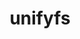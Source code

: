 ---
title: "unifyfs"
layout: cache
categories: [package, develop]
meta: {"compilers": ["gcc@11.1.0", "gcc@11.4.0", "intel-oneapi-compilers@2025.1.0"], "num_specs": 88, "num_specs_by_stack": {"data-vis-sdk": 24, "e4s-neoverse-v2": 16, "e4s-oneapi": 16, "root": 88}, "oss": ["ubuntu20.04", "ubuntu22.04"], "platforms": ["linux"], "stacks": ["data-vis-sdk", "e4s-neoverse-v2", "e4s-oneapi", "root"], "targets": ["neoverse_v2", "x86_64_v3"], "versions": ["2.0"]}
spec_details: [{"compiler": "gcc@11.1.0", "hash": "2cy2rx76xgf4eontva7i3ncn32hqudrp", "os": "ubuntu20.04", "platform": "linux", "size": "-", "stacks": ["data-vis-sdk", "root"], "target": "x86_64_v3", "variants": ["+auto-mount", "~boostsys", "build_system=autotools", "+fortran", "~pmi", "~pmix", "~preload", "+spath"], "versions": ["2.0"]}, {"compiler": "intel-oneapi-compilers@2025.1.0", "hash": "2z2gvlc2u4srjlhvjmvddtyxdznoq2pt", "os": "ubuntu22.04", "platform": "linux", "size": "-", "stacks": ["e4s-oneapi", "root"], "target": "x86_64_v3", "variants": ["+auto-mount", "~boostsys", "build_system=autotools", "+fortran", "~pmi", "~pmix", "~preload", "+spath"], "versions": ["2.0"]}, {"compiler": "gcc@11.4.0", "hash": "3cgaf2p5ip22jqfqivy36c37uc2nzwfg", "os": "ubuntu22.04", "platform": "linux", "size": "-", "stacks": ["root"], "target": "x86_64_v3", "variants": ["+auto-mount", "~boostsys", "build_system=autotools", "+fortran", "~pmi", "~pmix", "~preload", "+spath"], "versions": ["2.0"]}, {"compiler": "gcc@11.1.0", "hash": "3hfhncahzxrsv4mioecekxeklumq6t4n", "os": "ubuntu20.04", "platform": "linux", "size": "-", "stacks": ["data-vis-sdk", "root"], "target": "x86_64_v3", "variants": ["+auto-mount", "~boostsys", "build_system=autotools", "+fortran", "~pmi", "~pmix", "~preload", "+spath"], "versions": ["2.0"]}, {"compiler": "gcc@11.1.0", "hash": "3ijophxtxyebhhbjsiekg6jbb3dustkt", "os": "ubuntu20.04", "platform": "linux", "size": "-", "stacks": ["data-vis-sdk", "root"], "target": "x86_64_v3", "variants": ["+auto-mount", "~boostsys", "build_system=autotools", "+fortran", "~pmi", "~pmix", "~preload", "+spath"], "versions": ["2.0"]}, {"compiler": "gcc@11.4.0", "hash": "3mjxe7xihv2s7ue3nxt7thuk7j3dhtdy", "os": "ubuntu22.04", "platform": "linux", "size": "-", "stacks": ["root"], "target": "x86_64_v3", "variants": ["+auto-mount", "~boostsys", "build_system=autotools", "+fortran", "~pmi", "~pmix", "~preload", "+spath"], "versions": ["2.0"]}, {"compiler": "gcc@11.4.0", "hash": "3usrrmjgsegecnnns3zgj6n66dabuq35", "os": "ubuntu22.04", "platform": "linux", "size": "-", "stacks": ["e4s-neoverse-v2", "root"], "target": "neoverse_v2", "variants": ["+auto-mount", "~boostsys", "build_system=autotools", "+fortran", "~pmi", "~pmix", "~preload", "+spath"], "versions": ["2.0"]}, {"compiler": "gcc@11.4.0", "hash": "4w7lfmtcunjilcxpkfiufqh3elruur7m", "os": "ubuntu22.04", "platform": "linux", "size": "-", "stacks": ["root"], "target": "x86_64_v3", "variants": ["+auto-mount", "~boostsys", "build_system=autotools", "+fortran", "~pmi", "~pmix", "~preload", "+spath"], "versions": ["2.0"]}, {"compiler": "intel-oneapi-compilers@2025.1.0", "hash": "67imwbnvr7cvxuqintldmnni5hwkuqsa", "os": "ubuntu22.04", "platform": "linux", "size": "-", "stacks": ["e4s-oneapi", "root"], "target": "x86_64_v3", "variants": ["+auto-mount", "~boostsys", "build_system=autotools", "+fortran", "~pmi", "~pmix", "~preload", "+spath"], "versions": ["2.0"]}, {"compiler": "intel-oneapi-compilers@2025.1.0", "hash": "6tnkiqxutryam342ad7xzugt6sqv7t7m", "os": "ubuntu22.04", "platform": "linux", "size": "-", "stacks": ["e4s-oneapi", "root"], "target": "x86_64_v3", "variants": ["+auto-mount", "~boostsys", "build_system=autotools", "+fortran", "~pmi", "~pmix", "~preload", "+spath"], "versions": ["2.0"]}, {"compiler": "intel-oneapi-compilers@2025.1.0", "hash": "6z4usbutzgewzp4ddfxc2ad2ivsmqpxx", "os": "ubuntu22.04", "platform": "linux", "size": "-", "stacks": ["e4s-oneapi", "root"], "target": "x86_64_v3", "variants": ["+auto-mount", "~boostsys", "build_system=autotools", "+fortran", "~pmi", "~pmix", "~preload", "+spath"], "versions": ["2.0"]}, {"compiler": "gcc@11.4.0", "hash": "7krbz3wjj67yequrspasrfputxjzwupf", "os": "ubuntu22.04", "platform": "linux", "size": "-", "stacks": ["root"], "target": "x86_64_v3", "variants": ["+auto-mount", "~boostsys", "build_system=autotools", "+fortran", "~pmi", "~pmix", "~preload", "+spath"], "versions": ["2.0"]}, {"compiler": "gcc@11.1.0", "hash": "7kt2u3em6cpmsib44wpy5jyhn7aj7tep", "os": "ubuntu20.04", "platform": "linux", "size": "-", "stacks": ["data-vis-sdk", "root"], "target": "x86_64_v3", "variants": ["+auto-mount", "~boostsys", "build_system=autotools", "+fortran", "~pmi", "~pmix", "~preload", "+spath"], "versions": ["2.0"]}, {"compiler": "gcc@11.4.0", "hash": "7sanagn25g4piygzu7id34zi42xpafjq", "os": "ubuntu22.04", "platform": "linux", "size": "-", "stacks": ["root"], "target": "x86_64_v3", "variants": ["+auto-mount", "~boostsys", "build_system=autotools", "+fortran", "~pmi", "~pmix", "~preload", "+spath"], "versions": ["2.0"]}, {"compiler": "gcc@11.1.0", "hash": "am6532ouqydepuw6xzeqbxpbwvzcrhvp", "os": "ubuntu20.04", "platform": "linux", "size": "-", "stacks": ["data-vis-sdk", "root"], "target": "x86_64_v3", "variants": ["+auto-mount", "~boostsys", "build_system=autotools", "+fortran", "~pmi", "~pmix", "~preload", "+spath"], "versions": ["2.0"]}, {"compiler": "gcc@11.1.0", "hash": "bdkjcydh4a43rix7nxra5vxir6x72on6", "os": "ubuntu20.04", "platform": "linux", "size": "-", "stacks": ["data-vis-sdk", "root"], "target": "x86_64_v3", "variants": ["+auto-mount", "~boostsys", "build_system=autotools", "+fortran", "~pmi", "~pmix", "~preload", "+spath"], "versions": ["2.0"]}, {"compiler": "gcc@11.1.0", "hash": "biufsmxa6cg63f43h3rc6de27n7oyy24", "os": "ubuntu20.04", "platform": "linux", "size": "-", "stacks": ["data-vis-sdk", "root"], "target": "x86_64_v3", "variants": ["+auto-mount", "~boostsys", "build_system=autotools", "+fortran", "~pmi", "~pmix", "~preload", "+spath"], "versions": ["2.0"]}, {"compiler": "gcc@11.1.0", "hash": "bwhd3kqx4o2lzbri3u6x2ynml4rz47lp", "os": "ubuntu20.04", "platform": "linux", "size": "-", "stacks": ["data-vis-sdk", "root"], "target": "x86_64_v3", "variants": ["+auto-mount", "~boostsys", "build_system=autotools", "+fortran", "~pmi", "~pmix", "~preload", "+spath"], "versions": ["2.0"]}, {"compiler": "gcc@11.4.0", "hash": "cobsjaxetjzwihr7l2adtgtecvedklzy", "os": "ubuntu22.04", "platform": "linux", "size": "-", "stacks": ["root"], "target": "x86_64_v3", "variants": ["+auto-mount", "~boostsys", "build_system=autotools", "+fortran", "~pmi", "~pmix", "~preload", "+spath"], "versions": ["2.0"]}, {"compiler": "gcc@11.4.0", "hash": "dm7uacus54d6lek73q4kdgvcity3wnvf", "os": "ubuntu22.04", "platform": "linux", "size": "-", "stacks": ["e4s-neoverse-v2", "root"], "target": "neoverse_v2", "variants": ["+auto-mount", "~boostsys", "build_system=autotools", "+fortran", "~pmi", "~pmix", "~preload", "+spath"], "versions": ["2.0"]}, {"compiler": "gcc@11.4.0", "hash": "edxxe2pnlppmr3atq4t5n4hi7a3wzu2o", "os": "ubuntu22.04", "platform": "linux", "size": "-", "stacks": ["root"], "target": "x86_64_v3", "variants": ["+auto-mount", "~boostsys", "build_system=autotools", "+fortran", "~pmi", "~pmix", "~preload", "+spath"], "versions": ["2.0"]}, {"compiler": "gcc@11.1.0", "hash": "ertfsochoxhprz4i6u7omfebacrreerk", "os": "ubuntu20.04", "platform": "linux", "size": "-", "stacks": ["data-vis-sdk", "root"], "target": "x86_64_v3", "variants": ["+auto-mount", "~boostsys", "build_system=autotools", "+fortran", "~pmi", "~pmix", "~preload", "+spath"], "versions": ["2.0"]}, {"compiler": "gcc@11.1.0", "hash": "f63vnh7el4swijmikn34vyax44fvvdnw", "os": "ubuntu20.04", "platform": "linux", "size": "-", "stacks": ["data-vis-sdk", "root"], "target": "x86_64_v3", "variants": ["+auto-mount", "~boostsys", "build_system=autotools", "+fortran", "~pmi", "~pmix", "~preload", "+spath"], "versions": ["2.0"]}, {"compiler": "gcc@11.1.0", "hash": "fqacpldntv3octhve7a7nzb4yp4wlwwk", "os": "ubuntu20.04", "platform": "linux", "size": "-", "stacks": ["data-vis-sdk", "root"], "target": "x86_64_v3", "variants": ["+auto-mount", "~boostsys", "build_system=autotools", "+fortran", "~pmi", "~pmix", "~preload", "+spath"], "versions": ["2.0"]}, {"compiler": "gcc@11.4.0", "hash": "fqcgsciucfglopimp5ttbe7ui4smkoxz", "os": "ubuntu22.04", "platform": "linux", "size": "-", "stacks": ["root"], "target": "x86_64_v3", "variants": ["+auto-mount", "~boostsys", "build_system=autotools", "+fortran", "~pmi", "~pmix", "~preload", "+spath"], "versions": ["2.0"]}, {"compiler": "gcc@11.4.0", "hash": "g6feix3zkez5tdxnr4qx5v2gy62yf6ua", "os": "ubuntu22.04", "platform": "linux", "size": "-", "stacks": ["root"], "target": "x86_64_v3", "variants": ["+auto-mount", "~boostsys", "build_system=autotools", "+fortran", "~pmi", "~pmix", "~preload", "+spath"], "versions": ["2.0"]}, {"compiler": "gcc@11.4.0", "hash": "gbjxai77vfdhiihm2v2tv2tqy7ed7u6u", "os": "ubuntu22.04", "platform": "linux", "size": "-", "stacks": ["root"], "target": "x86_64_v3", "variants": ["+auto-mount", "~boostsys", "build_system=autotools", "+fortran", "~pmi", "~pmix", "~preload", "+spath"], "versions": ["2.0"]}, {"compiler": "gcc@11.4.0", "hash": "gfehm4ffsgp7tpnqrfurvddnzul5gmf7", "os": "ubuntu22.04", "platform": "linux", "size": "-", "stacks": ["root"], "target": "x86_64_v3", "variants": ["+auto-mount", "~boostsys", "build_system=autotools", "+fortran", "~pmi", "~pmix", "~preload", "+spath"], "versions": ["2.0"]}, {"compiler": "gcc@11.4.0", "hash": "gfksr2dyqtj7lj5zyfascrakkmoj4l47", "os": "ubuntu22.04", "platform": "linux", "size": "-", "stacks": ["root"], "target": "x86_64_v3", "variants": ["+auto-mount", "~boostsys", "build_system=autotools", "+fortran", "~pmi", "~pmix", "~preload", "+spath"], "versions": ["2.0"]}, {"compiler": "gcc@11.4.0", "hash": "gm22t4bt7nbevea3gxng46n5ecny6ade", "os": "ubuntu22.04", "platform": "linux", "size": "-", "stacks": ["e4s-neoverse-v2", "root"], "target": "neoverse_v2", "variants": ["+auto-mount", "~boostsys", "build_system=autotools", "+fortran", "~pmi", "~pmix", "~preload", "+spath"], "versions": ["2.0"]}, {"compiler": "intel-oneapi-compilers@2025.1.0", "hash": "gxnpexlpuq3k6w2gknt46svowsuoeh7k", "os": "ubuntu22.04", "platform": "linux", "size": "-", "stacks": ["e4s-oneapi", "root"], "target": "x86_64_v3", "variants": ["+auto-mount", "~boostsys", "build_system=autotools", "+fortran", "~pmi", "~pmix", "~preload", "+spath"], "versions": ["2.0"]}, {"compiler": "gcc@11.4.0", "hash": "hqxawlbwfuymuq2q36bgdhvwuotzptrn", "os": "ubuntu22.04", "platform": "linux", "size": "-", "stacks": ["root"], "target": "x86_64_v3", "variants": ["+auto-mount", "~boostsys", "build_system=autotools", "+fortran", "~pmi", "~pmix", "~preload", "+spath"], "versions": ["2.0"]}, {"compiler": "gcc@11.4.0", "hash": "hymjxlc6bdsbjocswre7guquksehhdd7", "os": "ubuntu22.04", "platform": "linux", "size": "-", "stacks": ["e4s-neoverse-v2", "root"], "target": "neoverse_v2", "variants": ["+auto-mount", "~boostsys", "build_system=autotools", "+fortran", "~pmi", "~pmix", "~preload", "+spath"], "versions": ["2.0"]}, {"compiler": "gcc@11.1.0", "hash": "ifuth65xtqlmdkvakpkbfqbuyzbi426u", "os": "ubuntu20.04", "platform": "linux", "size": "-", "stacks": ["data-vis-sdk", "root"], "target": "x86_64_v3", "variants": ["+auto-mount", "~boostsys", "build_system=autotools", "+fortran", "~pmi", "~pmix", "~preload", "+spath"], "versions": ["2.0"]}, {"compiler": "gcc@11.4.0", "hash": "iiqfjbtpvay5tjqrbmyni7jf7j7bckkr", "os": "ubuntu22.04", "platform": "linux", "size": "-", "stacks": ["e4s-neoverse-v2", "root"], "target": "neoverse_v2", "variants": ["+auto-mount", "~boostsys", "build_system=autotools", "+fortran", "~pmi", "~pmix", "~preload", "+spath"], "versions": ["2.0"]}, {"compiler": "gcc@11.4.0", "hash": "iphbryqzqfiui6n7xi4nvo3vetzqi6zk", "os": "ubuntu22.04", "platform": "linux", "size": "-", "stacks": ["e4s-neoverse-v2", "root"], "target": "neoverse_v2", "variants": ["+auto-mount", "~boostsys", "build_system=autotools", "+fortran", "~pmi", "~pmix", "~preload", "+spath"], "versions": ["2.0"]}, {"compiler": "gcc@11.1.0", "hash": "ishdomht6ko7dfzlpyo5uye3uqhekrsd", "os": "ubuntu20.04", "platform": "linux", "size": "-", "stacks": ["data-vis-sdk", "root"], "target": "x86_64_v3", "variants": ["+auto-mount", "~boostsys", "build_system=autotools", "+fortran", "~pmi", "~pmix", "~preload", "+spath"], "versions": ["2.0"]}, {"compiler": "gcc@11.4.0", "hash": "jrd6fuw7dxyvhwpj7wzy6st7xqtxn2st", "os": "ubuntu22.04", "platform": "linux", "size": "-", "stacks": ["root"], "target": "x86_64_v3", "variants": ["+auto-mount", "~boostsys", "build_system=autotools", "+fortran", "~pmi", "~pmix", "~preload", "+spath"], "versions": ["2.0"]}, {"compiler": "gcc@11.4.0", "hash": "jywfnruelislgemflp7kyfbgm52eu7mn", "os": "ubuntu22.04", "platform": "linux", "size": "-", "stacks": ["root"], "target": "x86_64_v3", "variants": ["+auto-mount", "~boostsys", "build_system=autotools", "+fortran", "~pmi", "~pmix", "~preload", "+spath"], "versions": ["2.0"]}, {"compiler": "gcc@11.4.0", "hash": "kraupn7szae36ro6y5bmi3qoif44ys7u", "os": "ubuntu22.04", "platform": "linux", "size": "-", "stacks": ["root"], "target": "x86_64_v3", "variants": ["+auto-mount", "~boostsys", "build_system=autotools", "+fortran", "~pmi", "~pmix", "~preload", "+spath"], "versions": ["2.0"]}, {"compiler": "intel-oneapi-compilers@2025.1.0", "hash": "ks45mennpdbzfdw4ga7sbaxecybfg6ga", "os": "ubuntu22.04", "platform": "linux", "size": "-", "stacks": ["e4s-oneapi", "root"], "target": "x86_64_v3", "variants": ["+auto-mount", "~boostsys", "build_system=autotools", "+fortran", "~pmi", "~pmix", "~preload", "+spath"], "versions": ["2.0"]}, {"compiler": "gcc@11.4.0", "hash": "laxizmc4t556gpmjib7h26vcab27mwem", "os": "ubuntu22.04", "platform": "linux", "size": "-", "stacks": ["root"], "target": "x86_64_v3", "variants": ["+auto-mount", "~boostsys", "build_system=autotools", "+fortran", "~pmi", "~pmix", "~preload", "+spath"], "versions": ["2.0"]}, {"compiler": "gcc@11.1.0", "hash": "lg7odzjyk6xf7mlf3hntc5k7pdh6jelk", "os": "ubuntu20.04", "platform": "linux", "size": "-", "stacks": ["data-vis-sdk", "root"], "target": "x86_64_v3", "variants": ["+auto-mount", "~boostsys", "build_system=autotools", "+fortran", "~pmi", "~pmix", "~preload", "+spath"], "versions": ["2.0"]}, {"compiler": "gcc@11.4.0", "hash": "lgcjcrg6r5liyoi643ug2a3o4cew5jrc", "os": "ubuntu22.04", "platform": "linux", "size": "-", "stacks": ["root"], "target": "x86_64_v3", "variants": ["+auto-mount", "~boostsys", "build_system=autotools", "+fortran", "~pmi", "~pmix", "~preload", "+spath"], "versions": ["2.0"]}, {"compiler": "gcc@11.1.0", "hash": "lvxb6tdvn6zk2ru7hvrs3knkum4j4wtj", "os": "ubuntu20.04", "platform": "linux", "size": "-", "stacks": ["data-vis-sdk", "root"], "target": "x86_64_v3", "variants": ["+auto-mount", "~boostsys", "build_system=autotools", "+fortran", "~pmi", "~pmix", "~preload", "+spath"], "versions": ["2.0"]}, {"compiler": "gcc@11.4.0", "hash": "mhbatarhoz2zu2uzl4r43mkp3i6mpppy", "os": "ubuntu22.04", "platform": "linux", "size": "-", "stacks": ["root"], "target": "x86_64_v3", "variants": ["+auto-mount", "~boostsys", "build_system=autotools", "+fortran", "~pmi", "~pmix", "~preload", "+spath"], "versions": ["2.0"]}, {"compiler": "intel-oneapi-compilers@2025.1.0", "hash": "mhmrwmxmiu3lugusombu4y6evp5xtveu", "os": "ubuntu22.04", "platform": "linux", "size": "-", "stacks": ["e4s-oneapi", "root"], "target": "x86_64_v3", "variants": ["+auto-mount", "~boostsys", "build_system=autotools", "+fortran", "~pmi", "~pmix", "~preload", "+spath"], "versions": ["2.0"]}, {"compiler": "gcc@11.1.0", "hash": "mih6q674yg5el4cqddrgnkewf74fzkaz", "os": "ubuntu20.04", "platform": "linux", "size": "-", "stacks": ["data-vis-sdk", "root"], "target": "x86_64_v3", "variants": ["+auto-mount", "~boostsys", "build_system=autotools", "+fortran", "~pmi", "~pmix", "~preload", "+spath"], "versions": ["2.0"]}, {"compiler": "gcc@11.4.0", "hash": "n6mhhbkpcvk7fxksc6f5lhv5rd273ysy", "os": "ubuntu22.04", "platform": "linux", "size": "-", "stacks": ["root"], "target": "x86_64_v3", "variants": ["+auto-mount", "~boostsys", "build_system=autotools", "+fortran", "~pmi", "~pmix", "~preload", "+spath"], "versions": ["2.0"]}, {"compiler": "gcc@11.4.0", "hash": "nbuzmdj3hasjwkgyufm2kxo26zvifhni", "os": "ubuntu22.04", "platform": "linux", "size": "-", "stacks": ["root"], "target": "x86_64_v3", "variants": ["+auto-mount", "~boostsys", "build_system=autotools", "+fortran", "~pmi", "~pmix", "~preload", "+spath"], "versions": ["2.0"]}, {"compiler": "gcc@11.1.0", "hash": "ndjfop7b2asvavdsmapaltnx6c7wpiu6", "os": "ubuntu20.04", "platform": "linux", "size": "-", "stacks": ["data-vis-sdk", "root"], "target": "x86_64_v3", "variants": ["+auto-mount", "~boostsys", "build_system=autotools", "+fortran", "~pmi", "~pmix", "~preload", "+spath"], "versions": ["2.0"]}, {"compiler": "gcc@11.1.0", "hash": "nqo2x4wpjgsqichgrk4ui7fnu2rrrtev", "os": "ubuntu20.04", "platform": "linux", "size": "-", "stacks": ["data-vis-sdk", "root"], "target": "x86_64_v3", "variants": ["+auto-mount", "~boostsys", "build_system=autotools", "+fortran", "~pmi", "~pmix", "~preload", "+spath"], "versions": ["2.0"]}, {"compiler": "intel-oneapi-compilers@2025.1.0", "hash": "oh7m2wjtqm2mspkxhpp6sgxietr6libo", "os": "ubuntu22.04", "platform": "linux", "size": "-", "stacks": ["e4s-oneapi", "root"], "target": "x86_64_v3", "variants": ["+auto-mount", "~boostsys", "build_system=autotools", "+fortran", "~pmi", "~pmix", "~preload", "+spath"], "versions": ["2.0"]}, {"compiler": "gcc@11.4.0", "hash": "oymdmk6szpk3kmcpyz4paufkmx5lr77l", "os": "ubuntu22.04", "platform": "linux", "size": "-", "stacks": ["root"], "target": "x86_64_v3", "variants": ["+auto-mount", "~boostsys", "build_system=autotools", "+fortran", "~pmi", "~pmix", "~preload", "+spath"], "versions": ["2.0"]}, {"compiler": "gcc@11.1.0", "hash": "pewzwwv4gr3jg7u3pfdw64zhi4s3hbey", "os": "ubuntu20.04", "platform": "linux", "size": "-", "stacks": ["data-vis-sdk", "root"], "target": "x86_64_v3", "variants": ["+auto-mount", "~boostsys", "build_system=autotools", "+fortran", "~pmi", "~pmix", "~preload", "+spath"], "versions": ["2.0"]}, {"compiler": "gcc@11.4.0", "hash": "pj5w45cl2hueh5iqyc2hox43ws2737rg", "os": "ubuntu22.04", "platform": "linux", "size": "-", "stacks": ["root"], "target": "x86_64_v3", "variants": ["+auto-mount", "~boostsys", "build_system=autotools", "+fortran", "~pmi", "~pmix", "~preload", "+spath"], "versions": ["2.0"]}, {"compiler": "gcc@11.1.0", "hash": "qsigkwfw5fkamgyqsycpibvqn54pmtpr", "os": "ubuntu20.04", "platform": "linux", "size": "-", "stacks": ["data-vis-sdk", "root"], "target": "x86_64_v3", "variants": ["+auto-mount", "~boostsys", "build_system=autotools", "+fortran", "~pmi", "~pmix", "~preload", "+spath"], "versions": ["2.0"]}, {"compiler": "gcc@11.4.0", "hash": "qy3s34r26akn7weve3pkb7qt77tgjef4", "os": "ubuntu22.04", "platform": "linux", "size": "-", "stacks": ["e4s-neoverse-v2", "root"], "target": "neoverse_v2", "variants": ["+auto-mount", "~boostsys", "build_system=autotools", "+fortran", "~pmi", "~pmix", "~preload", "+spath"], "versions": ["2.0"]}, {"compiler": "gcc@11.1.0", "hash": "r2zbgs4zbujyblyrdezhubaubhmp4lkj", "os": "ubuntu20.04", "platform": "linux", "size": "-", "stacks": ["data-vis-sdk", "root"], "target": "x86_64_v3", "variants": ["+auto-mount", "~boostsys", "build_system=autotools", "+fortran", "~pmi", "~pmix", "~preload", "+spath"], "versions": ["2.0"]}, {"compiler": "gcc@11.4.0", "hash": "rgbhz4nd6htnnbbcpb6ejsw4k4awqtuf", "os": "ubuntu22.04", "platform": "linux", "size": "-", "stacks": ["root"], "target": "x86_64_v3", "variants": ["+auto-mount", "~boostsys", "build_system=autotools", "+fortran", "~pmi", "~pmix", "~preload", "+spath"], "versions": ["2.0"]}, {"compiler": "intel-oneapi-compilers@2025.1.0", "hash": "rha4wsg5wqjzun4kvbrku2xfykm2smez", "os": "ubuntu22.04", "platform": "linux", "size": "-", "stacks": ["e4s-oneapi", "root"], "target": "x86_64_v3", "variants": ["+auto-mount", "~boostsys", "build_system=autotools", "+fortran", "~pmi", "~pmix", "~preload", "+spath"], "versions": ["2.0"]}, {"compiler": "gcc@11.4.0", "hash": "rzbxq7coqhg3ebi7yqlafmsmhb6rukbr", "os": "ubuntu22.04", "platform": "linux", "size": "-", "stacks": ["root"], "target": "x86_64_v3", "variants": ["+auto-mount", "~boostsys", "build_system=autotools", "+fortran", "~pmi", "~pmix", "~preload", "+spath"], "versions": ["2.0"]}, {"compiler": "gcc@11.1.0", "hash": "s4qqkpat6sy7u2nsz7tidezte4leotgh", "os": "ubuntu20.04", "platform": "linux", "size": "-", "stacks": ["data-vis-sdk", "root"], "target": "x86_64_v3", "variants": ["+auto-mount", "~boostsys", "build_system=autotools", "+fortran", "~pmi", "~pmix", "~preload", "+spath"], "versions": ["2.0"]}, {"compiler": "gcc@11.4.0", "hash": "s6bijvr3pjpwsqw2plismn52zumdslbk", "os": "ubuntu22.04", "platform": "linux", "size": "-", "stacks": ["root"], "target": "x86_64_v3", "variants": ["+auto-mount", "~boostsys", "build_system=autotools", "+fortran", "~pmi", "~pmix", "~preload", "+spath"], "versions": ["2.0"]}, {"compiler": "gcc@11.4.0", "hash": "skiuvbkdvwgbbaemps5s333xfbjckvwx", "os": "ubuntu22.04", "platform": "linux", "size": "-", "stacks": ["root"], "target": "x86_64_v3", "variants": ["+auto-mount", "~boostsys", "build_system=autotools", "+fortran", "~pmi", "~pmix", "~preload", "+spath"], "versions": ["2.0"]}, {"compiler": "gcc@11.4.0", "hash": "spx4dumkgeg4jzyt7uhqv5ejmkqywg7h", "os": "ubuntu22.04", "platform": "linux", "size": "-", "stacks": ["e4s-neoverse-v2", "root"], "target": "neoverse_v2", "variants": ["+auto-mount", "~boostsys", "build_system=autotools", "+fortran", "~pmi", "~pmix", "~preload", "+spath"], "versions": ["2.0"]}, {"compiler": "gcc@11.4.0", "hash": "sueh7yacm67n6dxzwhennnh5ocjkjugu", "os": "ubuntu22.04", "platform": "linux", "size": "-", "stacks": ["e4s-neoverse-v2", "root"], "target": "neoverse_v2", "variants": ["+auto-mount", "~boostsys", "build_system=autotools", "+fortran", "~pmi", "~pmix", "~preload", "+spath"], "versions": ["2.0"]}, {"compiler": "gcc@11.4.0", "hash": "tiwrjn2gmvatv6wntge6whrhez7iantj", "os": "ubuntu22.04", "platform": "linux", "size": "-", "stacks": ["root"], "target": "x86_64_v3", "variants": ["+auto-mount", "~boostsys", "build_system=autotools", "+fortran", "~pmi", "~pmix", "~preload", "+spath"], "versions": ["2.0"]}, {"compiler": "gcc@11.4.0", "hash": "ulfl2ype3uxy2nmlhuolwcl23suovbq7", "os": "ubuntu22.04", "platform": "linux", "size": "-", "stacks": ["root"], "target": "x86_64_v3", "variants": ["+auto-mount", "~boostsys", "build_system=autotools", "+fortran", "~pmi", "~pmix", "~preload", "+spath"], "versions": ["2.0"]}, {"compiler": "gcc@11.4.0", "hash": "uljj3seprj6wk3jwydnkcpwx4yuncn26", "os": "ubuntu22.04", "platform": "linux", "size": "-", "stacks": ["e4s-neoverse-v2", "root"], "target": "neoverse_v2", "variants": ["+auto-mount", "~boostsys", "build_system=autotools", "+fortran", "~pmi", "~pmix", "~preload", "+spath"], "versions": ["2.0"]}, {"compiler": "gcc@11.4.0", "hash": "usxuvixhms7ltevawwyltloncon5neav", "os": "ubuntu22.04", "platform": "linux", "size": "-", "stacks": ["root"], "target": "x86_64_v3", "variants": ["+auto-mount", "~boostsys", "build_system=autotools", "+fortran", "~pmi", "~pmix", "~preload", "+spath"], "versions": ["2.0"]}, {"compiler": "gcc@11.4.0", "hash": "uuz7l7abqhi4kk5cwaupf25iuhjy5uty", "os": "ubuntu22.04", "platform": "linux", "size": "-", "stacks": ["e4s-neoverse-v2", "root"], "target": "neoverse_v2", "variants": ["+auto-mount", "~boostsys", "build_system=autotools", "+fortran", "~pmi", "~pmix", "~preload", "+spath"], "versions": ["2.0"]}, {"compiler": "gcc@11.1.0", "hash": "uy3cfypn5qxoxurgggpkig6s4wqcqbq6", "os": "ubuntu20.04", "platform": "linux", "size": "-", "stacks": ["data-vis-sdk", "root"], "target": "x86_64_v3", "variants": ["+auto-mount", "~boostsys", "build_system=autotools", "+fortran", "~pmi", "~pmix", "~preload", "+spath"], "versions": ["2.0"]}, {"compiler": "gcc@11.4.0", "hash": "vesmbxueyka55tycknjrrxqo6srghg4s", "os": "ubuntu22.04", "platform": "linux", "size": "-", "stacks": ["e4s-neoverse-v2", "root"], "target": "neoverse_v2", "variants": ["+auto-mount", "~boostsys", "build_system=autotools", "+fortran", "~pmi", "~pmix", "~preload", "+spath"], "versions": ["2.0"]}, {"compiler": "gcc@11.4.0", "hash": "vs3eul2rebgltx6232x67vzkqj56zmov", "os": "ubuntu22.04", "platform": "linux", "size": "-", "stacks": ["root"], "target": "x86_64_v3", "variants": ["+auto-mount", "~boostsys", "build_system=autotools", "+fortran", "~pmi", "~pmix", "~preload", "+spath"], "versions": ["2.0"]}, {"compiler": "intel-oneapi-compilers@2025.1.0", "hash": "wh76ky7mumcjysfpljkgb6sf35lx5guv", "os": "ubuntu22.04", "platform": "linux", "size": "-", "stacks": ["e4s-oneapi", "root"], "target": "x86_64_v3", "variants": ["+auto-mount", "~boostsys", "build_system=autotools", "+fortran", "~pmi", "~pmix", "~preload", "+spath"], "versions": ["2.0"]}, {"compiler": "gcc@11.1.0", "hash": "whdfsckmbjkff4ntxygh6le533t67oro", "os": "ubuntu20.04", "platform": "linux", "size": "-", "stacks": ["data-vis-sdk", "root"], "target": "x86_64_v3", "variants": ["+auto-mount", "~boostsys", "build_system=autotools", "+fortran", "~pmi", "~pmix", "~preload", "+spath"], "versions": ["2.0"]}, {"compiler": "gcc@11.4.0", "hash": "wlrsvc5erlb7q3wduhpm4vbfd4j5lla4", "os": "ubuntu22.04", "platform": "linux", "size": "-", "stacks": ["e4s-neoverse-v2", "root"], "target": "neoverse_v2", "variants": ["+auto-mount", "~boostsys", "build_system=autotools", "+fortran", "~pmi", "~pmix", "~preload", "+spath"], "versions": ["2.0"]}, {"compiler": "intel-oneapi-compilers@2025.1.0", "hash": "x2wskerranj3wwo4w6jcwrps5egnh7iv", "os": "ubuntu22.04", "platform": "linux", "size": "-", "stacks": ["e4s-oneapi", "root"], "target": "x86_64_v3", "variants": ["+auto-mount", "~boostsys", "build_system=autotools", "+fortran", "~pmi", "~pmix", "~preload", "+spath"], "versions": ["2.0"]}, {"compiler": "gcc@11.4.0", "hash": "x52sstef3a5r4m3jwlvzbskzflh62dwe", "os": "ubuntu22.04", "platform": "linux", "size": "-", "stacks": ["e4s-neoverse-v2", "root"], "target": "neoverse_v2", "variants": ["+auto-mount", "~boostsys", "build_system=autotools", "+fortran", "~pmi", "~pmix", "~preload", "+spath"], "versions": ["2.0"]}, {"compiler": "intel-oneapi-compilers@2025.1.0", "hash": "xsryv3tkcqk46yjtcda3a2oxijkut5hd", "os": "ubuntu22.04", "platform": "linux", "size": "-", "stacks": ["e4s-oneapi", "root"], "target": "x86_64_v3", "variants": ["+auto-mount", "~boostsys", "build_system=autotools", "+fortran", "~pmi", "~pmix", "~preload", "+spath"], "versions": ["2.0"]}, {"compiler": "intel-oneapi-compilers@2025.1.0", "hash": "xy6bkijwd4ltpg6czlmtwkjvb5tnybah", "os": "ubuntu22.04", "platform": "linux", "size": "-", "stacks": ["e4s-oneapi", "root"], "target": "x86_64_v3", "variants": ["+auto-mount", "~boostsys", "build_system=autotools", "+fortran", "~pmi", "~pmix", "~preload", "+spath"], "versions": ["2.0"]}, {"compiler": "gcc@11.4.0", "hash": "ywndaam5ggtm6ibsphusn36ymds6ofyg", "os": "ubuntu22.04", "platform": "linux", "size": "-", "stacks": ["e4s-neoverse-v2", "root"], "target": "neoverse_v2", "variants": ["+auto-mount", "~boostsys", "build_system=autotools", "+fortran", "~pmi", "~pmix", "~preload", "+spath"], "versions": ["2.0"]}, {"compiler": "intel-oneapi-compilers@2025.1.0", "hash": "z2yhyegkwwjwd37npnucubz7balu5djd", "os": "ubuntu22.04", "platform": "linux", "size": "-", "stacks": ["e4s-oneapi", "root"], "target": "x86_64_v3", "variants": ["+auto-mount", "~boostsys", "build_system=autotools", "+fortran", "~pmi", "~pmix", "~preload", "+spath"], "versions": ["2.0"]}, {"compiler": "intel-oneapi-compilers@2025.1.0", "hash": "z3ngj6w4mbtmtvuyiqmdn2anewxkaiom", "os": "ubuntu22.04", "platform": "linux", "size": "-", "stacks": ["e4s-oneapi", "root"], "target": "x86_64_v3", "variants": ["+auto-mount", "~boostsys", "build_system=autotools", "+fortran", "~pmi", "~pmix", "~preload", "+spath"], "versions": ["2.0"]}, {"compiler": "intel-oneapi-compilers@2025.1.0", "hash": "zeqyaa7bh3nzzcrsoplq6e66yunl3ufm", "os": "ubuntu22.04", "platform": "linux", "size": "-", "stacks": ["e4s-oneapi", "root"], "target": "x86_64_v3", "variants": ["+auto-mount", "~boostsys", "build_system=autotools", "+fortran", "~pmi", "~pmix", "~preload", "+spath"], "versions": ["2.0"]}, {"compiler": "gcc@11.4.0", "hash": "zscwf2dwhmtuihmkow5rrkejqcbghhgn", "os": "ubuntu22.04", "platform": "linux", "size": "-", "stacks": ["e4s-neoverse-v2", "root"], "target": "neoverse_v2", "variants": ["+auto-mount", "~boostsys", "build_system=autotools", "+fortran", "~pmi", "~pmix", "~preload", "+spath"], "versions": ["2.0"]}, {"compiler": "gcc@11.4.0", "hash": "zym67w2rpqqlvg2onopk7gyydvpnitef", "os": "ubuntu22.04", "platform": "linux", "size": "-", "stacks": ["root"], "target": "x86_64_v3", "variants": ["+auto-mount", "~boostsys", "build_system=autotools", "+fortran", "~pmi", "~pmix", "~preload", "+spath"], "versions": ["2.0"]}]
---